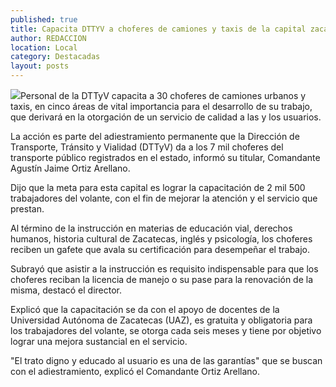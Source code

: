 ```yaml
---
published: true
title: Capacita DTTYV a choferes de camiones y taxis de la capital zacatecana
author: REDACCION
location: Local
category: Destacadas
layout: posts
---
```


![](http://i.imgur.com/IRUs094m.jpg)Personal de la DTTyV capacita a 30 choferes de camiones urbanos y taxis, en cinco áreas de vital importancia para el desarrollo de su trabajo, que derivará en la otorgación de un servicio de calidad a las y los usuarios.
 
La acción es parte del adiestramiento permanente que la Dirección de Transporte, Tránsito y Vialidad (DTTyV) da a los 7 mil choferes del transporte público registrados en el estado, informó su titular, Comandante Agustín Jaime Ortiz Arellano.
 
Dijo que la meta para esta capital es lograr la capacitación de 2 mil 500 trabajadores del volante, con el fin de mejorar la atención y el servicio que prestan.
 
Al término de la instrucción en materias de educación vial, derechos humanos, historia cultural de Zacatecas, inglés y psicología, los choferes reciben un gafete que avala su certificación para desempeñar el trabajo.
 
Subrayó que asistir a la instrucción es requisito indispensable para que los choferes reciban la licencia de manejo o su pase para la renovación de la misma, destacó el director.
 
Explicó que la capacitación se da con el apoyo de docentes de la Universidad Autónoma de Zacatecas (UAZ), es gratuita y obligatoria para los trabajadores del volante, se otorga cada seis meses y tiene por objetivo lograr una mejora sustancial en el servicio.
 
"El trato digno y educado al usuario es una de las garantías" que se buscan con el adiestramiento, explicó el Comandante Ortiz Arellano.
